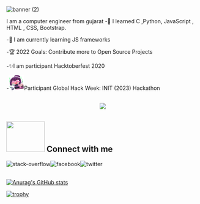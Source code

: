 ![banner (2)](https://user-images.githubusercontent.com/66365538/165345615-f2de52f7-2822-4d82-8c0c-13060b8a87fa.png)

<!-- ### Hello World 👋 -->
I am a computer engineer from gujarat
-📖 I learned C ,Python, JavaScript , HTML , CSS, Bootstrap.

-🌱 I am currently learning JS frameworks

-🏆 2022 Goals: Contribute more to Open Source Projects

-✨I am participant Hacktoberfest 2020

-<img height="40" width="40" padding-left="400px" src="Hackathon girl_Image.svg"/>Participant Global Hack Week: INIT (2023) Hackathon
<br>
<br>



<div id="header" align="center">
    <img src="https://media.giphy.com/media/M9gbBd9nbDrOTu1Mqx/giphy.gif" width="100"/>
</div> 

<!-- ![](https://komarev.com/ghpvc/?username=bhagirath1312) -->
<!-- ![](https://komarev.com/ghpvc/?username=your-github-bhagirath1312&color=green) -->
## <img height="80" width="100" src="https://raw.githubusercontent.com/innng/innng/master/assets/kyubey.gif"/> Connect with me

[<img align="left" alt="stack-overflow" src="https://img.shields.io/badge/stack%20overflow-FE7A16?logo=stack-overflow&logoColor=white&style=for-the-badge" />](https://stackoverflow.com/users/15128628/bhatti-bhagirath?tab=profile)
[<img align="left" alt="facebook" src="https://img.shields.io/badge/facebook-%231877F2.svg?&style=for-the-badge&logo=facebook&logoColor=white" />](https://www.facebook.com/bhatti.bhagirath.7/)
[<img align="left" alt="twitter" src="https://img.shields.io/badge/twitter-%231DA1F2.svg?&style=for-the-badge&logo=twitter&logoColor=white" />](https://twitter.com/BhagirathBhatti)
<br>
<br>
<!-- ![Spotify recently played](https://spotify-recently-played-readme.vercel.app/api?user=iozl7u3i3m6uey17cogf5mu4z) -->


[![Anurag's GitHub stats](https://github-readme-stats.vercel.app/api?username=bhagirath1312&theme=)](https://github.com/anuraghazra/github-readme-stats)
<br>
<!-- [![trophy](https://github-profile-trophy.vercel.app/?username=bhagirath1312)](https://github.com/ryo-ma/github-profile-trophy) -->
[![trophy](https://github-profile-trophy.vercel.app/?username=bhagirath1312&theme=)](https://github.com/ryo-ma/github-profile-trophy)
<!-- <a href="https://app.daily.dev/Bhagirath1312"><img src="https://api.daily.dev/devcards/cd5f566f30fc4a0c8be6fa659d48a934.png?r=mmb" width="100" alt="Bhatti Bhagirath's Dev Card"/></a> -->


<!--START_SECTION:waka-->

<!--END_SECTION:waka-->
